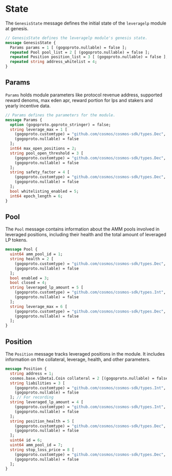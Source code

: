 <!--
order: 2
-->

# State

The `GenesisState` message defines the initial state of the `leveragelp` module at genesis.

```proto
// GenesisState defines the leveragelp module's genesis state.
message GenesisState {
  Params params = 1 [ (gogoproto.nullable) = false ];
  repeated Pool pool_list = 2 [ (gogoproto.nullable) = false ];
  repeated Position position_list = 3 [ (gogoproto.nullable) = false ];
  repeated string address_whitelist = 4;
}
```

## Params

`Params` holds module parameters like protocol revenue address, supported reward denoms, max eden apr, reward portion for lps and stakers and yearly incentive data.

```proto
// Params defines the parameters for the module.
message Params {
  option (gogoproto.goproto_stringer) = false;
  string leverage_max = 1 [
    (gogoproto.customtype) = "github.com/cosmos/cosmos-sdk/types.Dec",
    (gogoproto.nullable) = false
  ];
  int64 max_open_positions = 2;
  string pool_open_threshold = 3 [
    (gogoproto.customtype) = "github.com/cosmos/cosmos-sdk/types.Dec",
    (gogoproto.nullable) = false
  ];
  string safety_factor = 4 [
    (gogoproto.customtype) = "github.com/cosmos/cosmos-sdk/types.Dec",
    (gogoproto.nullable) = false
  ];
  bool whitelisting_enabled = 5;
  int64 epoch_length = 6;
}
```

## Pool

The `Pool` message contains information about the AMM pools involved in leveraged positions, including their health and the total amount of leveraged LP tokens.

```proto
message Pool {
  uint64 amm_pool_id = 1;
  string health = 2 [
    (gogoproto.customtype) = "github.com/cosmos/cosmos-sdk/types.Dec",
    (gogoproto.nullable) = false
  ];
  bool enabled = 3;
  bool closed = 4;
  string leveraged_lp_amount = 5 [
    (gogoproto.customtype) = "github.com/cosmos/cosmos-sdk/types.Int",
    (gogoproto.nullable) = false
  ];
  string leverage_max = 6 [
    (gogoproto.customtype) = "github.com/cosmos/cosmos-sdk/types.Dec",
    (gogoproto.nullable) = false
  ];
}
```

## Position

The `Position` message tracks leveraged positions in the module. It includes information on the collateral, leverage, health, and other parameters.

```proto
message Position {
  string address = 1;
  cosmos.base.v1beta1.Coin collateral = 2 [(gogoproto.nullable) = false];
  string liabilities = 3 [
    (gogoproto.customtype) = "github.com/cosmos/cosmos-sdk/types.Int",
    (gogoproto.nullable) = false
  ]; // For recording
  string leveraged_lp_amount = 4 [
    (gogoproto.customtype) = "github.com/cosmos/cosmos-sdk/types.Int",
    (gogoproto.nullable) = false
  ];
  string position_health = 5 [
    (gogoproto.customtype) = "github.com/cosmos/cosmos-sdk/types.Dec",
    (gogoproto.nullable) = false
  ];
  uint64 id = 6;
  uint64 amm_pool_id = 7;
  string stop_loss_price = 8 [
    (gogoproto.customtype) = "github.com/cosmos/cosmos-sdk/types.Dec",
    (gogoproto.nullable) = false
  ];
}
```
